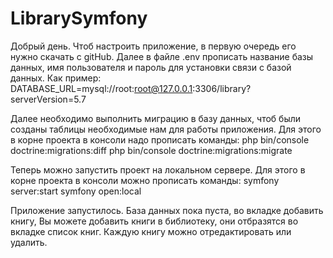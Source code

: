# LibrarySymfony
Добрый день.
Чтоб настроить приложение, в первую очередь его нужно скачать с gitHub.
Далее в файле .env прописать название базы данных, имя пользователя и пароль для установки связи с базой данных.
Как пример:
DATABASE_URL=mysql://root:root@127.0.0.1:3306/library?serverVersion=5.7

Далее необходимо выполнить миграцию в базу данных, чтоб были созданы таблицы необходимые нам для работы приложения.
Для этого в корне проекта в консоли надо прописать команды:
php bin/console doctrine:migrations:diff
php bin/console doctrine:migrations:migrate

Теперь можно запустить проект на локальном сервере. 
Для этого в корне проекта в консоли можно прописать команды:
symfony server:start
symfony open:local

Приложение запустилось.
База данных пока пуста, во вкладке добавить книгу, Вы можете добавить книги в библиотеку, они отбразятся во вкладке список книг.
Каждую книгу можно отредактировать или удалить.
